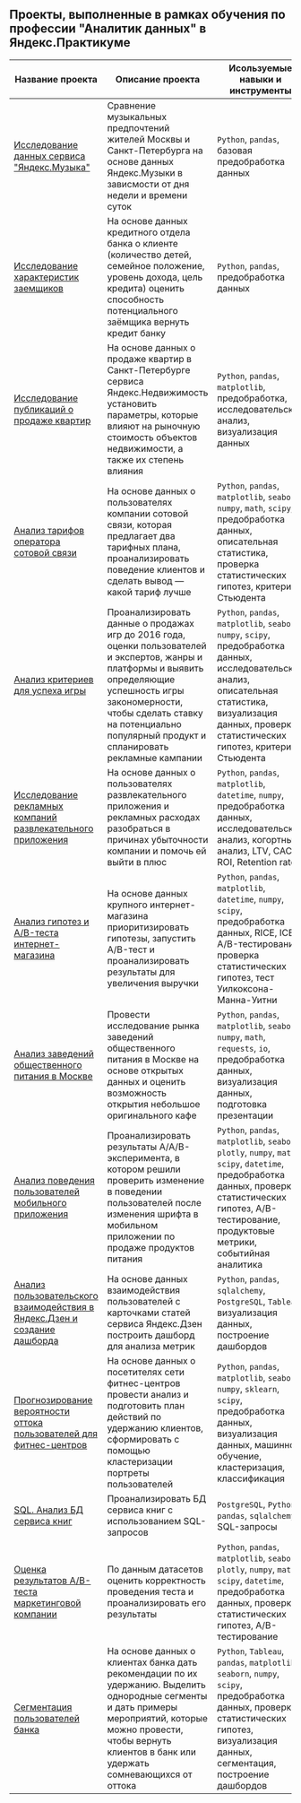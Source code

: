 ## Проекты, выполненные в рамках обучения по профессии "Аналитик данных" в Яндекс.Практикуме

| Название проекта  | Описание проекта  | Исользуемые навыки и инструменты  |
| -------------  | -------------  | -------------  |
| [Исследование данных сервиса "Яндекс.Музыка"](https://github.com/mikevihrov/projects_yandex/tree/main/01_yandex_music)  | Сравнение музыкальных предпочтений жителей Москвы и Санкт-Петербурга на основе данных Яндекс.Музыки в зависмости от дня недели и времени суток  | `Python`, `pandas`, базовая предобработка данных  |
| [Исследование характеристик заемщиков](https://github.com/mikevihrov/projects_yandex/tree/main/02_borrowers_analysis)  | На основе данных кредитного отдела банка о клиенте (количество детей, семейное положение, уровень дохода, цель кредита) оценить способность потенциального заёмщика вернуть кредит банку  | `Python`, `pandas`, предобработка данных  |
| [Исследование публикаций о продаже квартир](https://github.com/mikevihrov/projects_yandex/tree/main/03_apartments_publications_analysis)  | На основе данных о продаже квартир в Санкт-Петербурге сервиса Яндекc.Недвижимость установить параметры, которые влияют на рыночную стоимость объектов недвижимости, а также их степень влияния  | `Python`, `pandas`, `matplotlib`, предобработка, исследовательский анализ, визуализация данных  |
| [Анализ тарифов оператора сотовой связи](https://github.com/mikevihrov/projects_yandex/tree/main/04_tariff_analysis)  | На основе данных о пользователях компании сотовой связи, которая предлагает два тарифных плана, проанализировать поведение клиентов и сделать вывод — какой тариф лучше  | `Python`, `pandas`, `matplotlib`, `seaborn`, `numpy`, `math`, `scipy`, предобработка данных, описательная статистика, проверка статистических гипотез, критерий Стьюдента  |
| [Анализ критериев для успеха игры](https://github.com/mikevihrov/projects_yandex/tree/main/05_game_analysis)  | Проанализировать данные о продажах игр до 2016 года, оценки пользователей и экспертов, жанры и платформы и выявить определяющие успешность игры закономерности, чтобы сделать ставку на потенциально популярный продукт и спланировать рекламные кампании  | `Python`, `pandas`, `matplotlib`, `seaborn`, `numpy`, `scipy`, предобработка данных, исследовательский анализ, описательная статистика, визуализация данных, проверка статистических гипотез, критерий Стьюдента  |
| [Исследование рекламных компаний развлекательного приложения](https://github.com/mikevihrov/projects_yandex/tree/main/06_advertising_analysis)  | На основе данных о пользователях развлекательного приложения и рекламных расходах разобраться в причинах убыточности компании и помочь ей выйти в плюс  | `Python`, `pandas`, `matplotlib`, `datetime`, `numpy`, предобработка данных, исследовательский анализ, когортный анализ, LTV, CAC, ROI, Retention rate  |
| [Анализ гипотез и A/B-теста интернет-магазина](https://github.com/mikevihrov/projects_yandex/tree/main/07_hypothesis_and_ab_analysis)  | На основе данных крупного интернет-магазина приоритизировать гипотезы, запустить A/B-тест и проанализировать результаты для увеличения выручки  | `Python`, `pandas`, `matplotlib`, `datetime`, `numpy`, `scipy`, предобработка данных, RICE, ICE, A/B-тестирование, проверка статистических гипотез, тест Уилкоксона-Манна-Уитни  |
| [Анализ заведений общественного питания в Москве](https://github.com/mikevihrov/projects_yandex/tree/main/08_catering_analysis)  | Провести исследование рынка заведений общественного питания в Москве на основе открытых данных и оценить возможность открытия небольшое оригинального кафе  | `Python`, `pandas`, `matplotlib`, `seaborn`, `numpy`, `math`, `requests`, `io`, предобработка данных, визуализация данных, подготовка презентации  |
| [Анализ поведения пользователей мобильного приложения](https://github.com/mikevihrov/projects_yandex/tree/main/09_user_behavior_analysis)  | Проанализировать результаты A/A/B-эксперимента, в котором решили проверить изменение в поведении пользователей после изменения шрифта в мобильном приложении по продаже продуктов питания  | `Python`, `pandas`, `matplotlib`, `seaborn`, `plotly`, `numpy`, `math`, `scipy`, `datetime`, предобработка данных, проверка статистических гипотез, A/B-тестирование, продуктовые метрики, событийная аналитика  |
| [Анализ пользовательского взаимодействия в Яндекс.Дзен и создание дашборда](https://github.com/mikevihrov/projects_yandex/tree/main/10_dash_yandex)  | На основе данных взаимодействия пользователей с карточками статей сервиса Яндекс.Дзен построить дашборд для анализа метрик  | `Python`, `pandas`, `sqlalchemy`, `PostgreSQL`, `Tableau`, визуализация данных, построение дашбордов  |
| [Прогнозирование вероятности оттока пользователей для фитнес-центров](https://github.com/mikevihrov/projects_yandex/tree/main/11_churn_probability_forecast)  | На основе данных о посетителях сети фитнес-центров провести анализ и подготовить план действий по удержанию клиентов, сформировать с помощью кластеризации портреты пользователей  | `Python`, `pandas`, `matplotlib`, `seaborn`, `numpy`, `sklearn`, `scipy`, предобработка данных, визуализация данных, машинное обучение, кластеризация, классификация  |
| [SQL. Анализ БД сервиса книг](https://github.com/mikevihrov/projects_yandex/tree/main/12_sql_requests)  | Проанализировать БД сервиса книг с использованием SQL-запросов  | `PostgreSQL`, `Python`, `pandas`, `sqlalchemy`, SQL-запросы  |
| [Оценка результатов A/B-теста маркетинговой компании](https://github.com/mikevihrov/projects_yandex/tree/main/13_ab_testing_evaluation)  | По данным датасетов оценить корректность проведения теста и проанализировать его результаты  | `Python`, `pandas`, `matplotlib`, `seaborn`, `plotly`, `numpy`, `math`, `scipy`, `datetime`, предобработка данных, проверка статистических гипотез, A/B-тестирование  |
| [Сегментация пользователей банка](https://github.com/mikevihrov/projects_yandex/tree/main/14_user_segmentation)  | На основе данных о клиентах банка дать рекомендации по их удержанию. Выделить однородные сегменты и дать примеры мероприятий, которые можно провести, чтобы вернуть клиентов в банк или удержать сомневающихся от оттока  | `Python`, `Tableau`, `pandas`, `matplotlib`, `seaborn`, `numpy`, `scipy`, предобработка данных, проверка статистических гипотез, визуализация данных, сегментация, построение дашбордов  |

